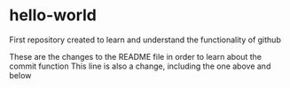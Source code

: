 # hello-world
First repository created to learn and understand the functionality of github

These are the changes to the README file in order to learn about the commit function
This line is also a change, including the one above and below
